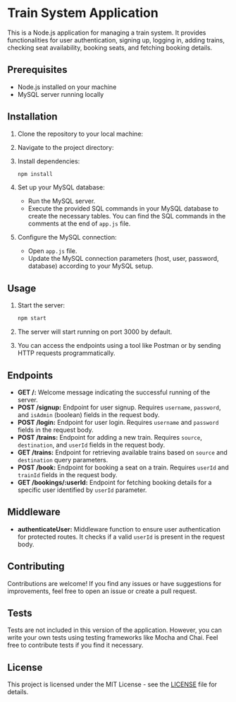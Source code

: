 # Train System Application

This is a Node.js application for managing a train system. It provides functionalities for user authentication, signing up, logging in, adding trains, checking seat availability, booking seats, and fetching booking details.

## Prerequisites

- Node.js installed on your machine
- MySQL server running locally

## Installation

1. Clone the repository to your local machine:



2. Navigate to the project directory:



3. Install dependencies:

    ```bash
    npm install
    ```

4. Set up your MySQL database:
   
   - Run the MySQL server.
   - Execute the provided SQL commands in your MySQL database to create the necessary tables. You can find the SQL commands in the comments at the end of `app.js` file.

5. Configure the MySQL connection:
   
   - Open `app.js` file.
   - Update the MySQL connection parameters (host, user, password, database) according to your MySQL setup.

## Usage

1. Start the server:

    ```bash
    npm start
    ```

2. The server will start running on port 3000 by default.

3. You can access the endpoints using a tool like Postman or by sending HTTP requests programmatically.

## Endpoints

- **GET /:** Welcome message indicating the successful running of the server.
- **POST /signup:** Endpoint for user signup. Requires `username`, `password`, and `isAdmin` (boolean) fields in the request body.
- **POST /login:** Endpoint for user login. Requires `username` and `password` fields in the request body.
- **POST /trains:** Endpoint for adding a new train. Requires `source`, `destination`, and `userId` fields in the request body.
- **GET /trains:** Endpoint for retrieving available trains based on `source` and `destination` query parameters.
- **POST /book:** Endpoint for booking a seat on a train. Requires `userId` and `trainId` fields in the request body.
- **GET /bookings/:userId:** Endpoint for fetching booking details for a specific user identified by `userId` parameter.

## Middleware

- **authenticateUser:** Middleware function to ensure user authentication for protected routes. It checks if a valid `userId` is present in the request body.

## Contributing

Contributions are welcome! If you find any issues or have suggestions for improvements, feel free to open an issue or create a pull request.

## Tests

Tests are not included in this version of the application. However, you can write your own tests using testing frameworks like Mocha and Chai. Feel free to contribute tests if you find it necessary.

## License

This project is licensed under the MIT License - see the [LICENSE](LICENSE) file for details.
